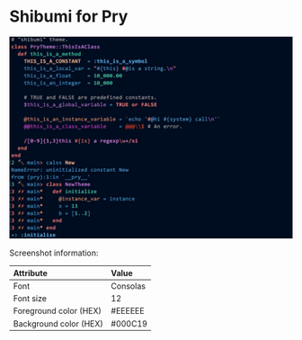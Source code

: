 Shibumi for Pry
==================

![Screenshot](./screenshot.png)

Screenshot information:

| Attribute              | Value
|:-----------------------|:----------------------
| Font                   | Consolas
| Font size              | 12
| Foreground color (HEX) | #EEEEEE
| Background color (HEX) | #000C19
